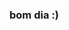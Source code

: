 ### bom dia :)

<!--
**KauaFernandes70/KauaFernandes70** is a ✨ _special_ ✨ repository because its `README.md` (this file) appears on your GitHub profile.

![](https://media4.giphy.com/media/RtdRhc7TxBxB0YAsK6/giphy.gif)
